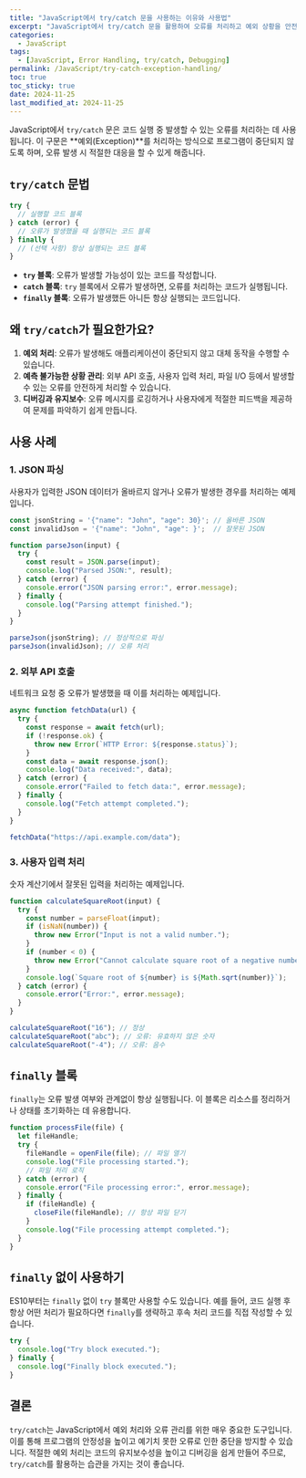 ```yaml
---
title: "JavaScript에서 try/catch 문을 사용하는 이유와 사용법"
excerpt: "JavaScript에서 try/catch 문을 활용하여 오류를 처리하고 예외 상황을 안전하게 관리하는 방법에 대해 알아봅니다."
categories:
  - JavaScript
tags:
  - [JavaScript, Error Handling, try/catch, Debugging]
permalink: /JavaScript/try-catch-exception-handling/
toc: true
toc_sticky: true
date: 2024-11-25
last_modified_at: 2024-11-25
---
```


JavaScript에서 `try/catch` 문은 코드 실행 중 발생할 수 있는 오류를 처리하는 데 사용됩니다. 이 구문은 **예외(Exception)**를 처리하는 방식으로 프로그램이 중단되지 않도록 하며, 오류 발생 시 적절한 대응을 할 수 있게 해줍니다.

## `try/catch` 문법

```js
try {
  // 실행할 코드 블록
} catch (error) {
  // 오류가 발생했을 때 실행되는 코드 블록
} finally {
  // (선택 사항) 항상 실행되는 코드 블록
}
```

- **`try` 블록**: 오류가 발생할 가능성이 있는 코드를 작성합니다.
- **`catch` 블록**: `try` 블록에서 오류가 발생하면, 오류를 처리하는 코드가 실행됩니다.
- **`finally` 블록**: 오류가 발생했든 아니든 항상 실행되는 코드입니다.

## 왜 `try/catch`가 필요한가요?

1. **예외 처리**: 오류가 발생해도 애플리케이션이 중단되지 않고 대체 동작을 수행할 수 있습니다.
2. **예측 불가능한 상황 관리**: 외부 API 호출, 사용자 입력 처리, 파일 I/O 등에서 발생할 수 있는 오류를 안전하게 처리할 수 있습니다.
3. **디버깅과 유지보수**: 오류 메시지를 로깅하거나 사용자에게 적절한 피드백을 제공하여 문제를 파악하기 쉽게 만듭니다.

## 사용 사례

### 1. JSON 파싱
사용자가 입력한 JSON 데이터가 올바르지 않거나 오류가 발생한 경우를 처리하는 예제입니다.

```js
const jsonString = '{"name": "John", "age": 30}'; // 올바른 JSON
const invalidJson = '{"name": "John", "age": }';  // 잘못된 JSON

function parseJson(input) {
  try {
    const result = JSON.parse(input);
    console.log("Parsed JSON:", result);
  } catch (error) {
    console.error("JSON parsing error:", error.message);
  } finally {
    console.log("Parsing attempt finished.");
  }
}

parseJson(jsonString); // 정상적으로 파싱
parseJson(invalidJson); // 오류 처리
```

### 2. 외부 API 호출
네트워크 요청 중 오류가 발생했을 때 이를 처리하는 예제입니다.

```js
async function fetchData(url) {
  try {
    const response = await fetch(url);
    if (!response.ok) {
      throw new Error(`HTTP Error: ${response.status}`);
    }
    const data = await response.json();
    console.log("Data received:", data);
  } catch (error) {
    console.error("Failed to fetch data:", error.message);
  } finally {
    console.log("Fetch attempt completed.");
  }
}

fetchData("https://api.example.com/data");
```

### 3. 사용자 입력 처리
숫자 계산기에서 잘못된 입력을 처리하는 예제입니다.

```js
function calculateSquareRoot(input) {
  try {
    const number = parseFloat(input);
    if (isNaN(number)) {
      throw new Error("Input is not a valid number.");
    }
    if (number < 0) {
      throw new Error("Cannot calculate square root of a negative number.");
    }
    console.log(`Square root of ${number} is ${Math.sqrt(number)}`);
  } catch (error) {
    console.error("Error:", error.message);
  }
}

calculateSquareRoot("16"); // 정상
calculateSquareRoot("abc"); // 오류: 유효하지 않은 숫자
calculateSquareRoot("-4"); // 오류: 음수
```

## `finally` 블록

`finally`는 오류 발생 여부와 관계없이 항상 실행됩니다. 이 블록은 리소스를 정리하거나 상태를 초기화하는 데 유용합니다.

```js
function processFile(file) {
  let fileHandle;
  try {
    fileHandle = openFile(file); // 파일 열기
    console.log("File processing started.");
    // 파일 처리 로직
  } catch (error) {
    console.error("File processing error:", error.message);
  } finally {
    if (fileHandle) {
      closeFile(fileHandle); // 항상 파일 닫기
    }
    console.log("File processing attempt completed.");
  }
}
```

## `finally` 없이 사용하기

ES10부터는 `finally` 없이 `try` 블록만 사용할 수도 있습니다. 예를 들어, 코드 실행 후 항상 어떤 처리가 필요하다면 `finally`를 생략하고 후속 처리 코드를 직접 작성할 수 있습니다.

```js
try {
  console.log("Try block executed.");
} finally {
  console.log("Finally block executed.");
}
```

## 결론

`try/catch`는 JavaScript에서 예외 처리와 오류 관리를 위한 매우 중요한 도구입니다. 이를 통해 프로그램의 안정성을 높이고 예기치 못한 오류로 인한 중단을 방지할 수 있습니다. 적절한 예외 처리는 코드의 유지보수성을 높이고 디버깅을 쉽게 만들어 주므로, `try/catch`를 활용하는 습관을 가지는 것이 좋습니다.
